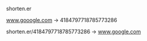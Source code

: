 shorten.er

www.gooogle.com -> 4184797718785773286

shorten.er/4184797718785773286 -> www.google.com